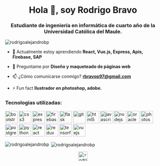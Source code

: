 <h1 align="center">Hola 👋, soy Rodrigo Bravo</h1>
<h3 align="center">Estudiante de ingeniería en informática de cuarto año de la Universidad Católica del Maule.</h3>

<p align="left"> <img src="https://komarev.com/ghpvc/?username=rodrigoalejandrobp" alt="rodrigoalejandrobp" /> </p>

- 🌱 Actualmente estoy aprendiendo **React, Vue.js, Express, Apis, Firebase, SAP**

- 💬 Preguntame por **Diseño y maqueteado de páginas web**

- 📫 ¿Cómo comunicarse conmigo? **rbravop97@gmail.com**

- ⚡ Fun fact **Ilustrador en photoshop, adobe.**


<h3>Tecnologias utilizadas:</h3>

<p align="left"><img src="https://devicons.github.io/devicon/devicon.git/icons/bootstrap/bootstrap-plain.svg" alt="bootstrap" width="40" height="40"/> <img src="https://devicons.github.io/devicon/devicon.git/icons/css3/css3-original-wordmark.svg" alt="css3" width="40" height="40"/> <img src="https://devicons.github.io/devicon/devicon.git/icons/express/express-original-wordmark.svg" alt="express" width="40" height="40"/> <img src="https://www.vectorlogo.zone/logos/firebase/firebase-icon.svg" alt="firebase" width="40" height="40"/> <img src="https://www.vectorlogo.zone/logos/pocoo_flask/pocoo_flask-icon.svg" alt="flask" width="40" height="40"/> <img src="https://www.vectorlogo.zone/logos/git-scm/git-scm-icon.svg" alt="git" width="40" height="40"/> <img src="https://devicons.github.io/devicon/devicon.git/icons/html5/html5-original-wordmark.svg" alt="html5" width="40" height="40"/> <img src="https://devicons.github.io/devicon/devicon.git/icons/javascript/javascript-original.svg" alt="javascript" width="40" height="40"/> <img src="https://devicons.github.io/devicon/devicon.git/icons/nodejs/nodejs-original-wordmark.svg" alt="nodejs" width="40" height="40"/> <img src="https://devicons.github.io/devicon/devicon.git/icons/oracle/oracle-original.svg" alt="oracle" width="40" height="40"/> <img src="https://devicons.github.io/devicon/devicon.git/icons/photoshop/photoshop-plain.svg" alt="photoshop" width="40" height="40"/> <img src="https://devicons.github.io/devicon/devicon.git/icons/postgresql/postgresql-original-wordmark.svg" alt="postgresql" width="40" height="40"/> <img src="https://devicons.github.io/devicon/devicon.git/icons/python/python-original.svg" alt="python" width="40" height="40"/> <img src="https://devicons.github.io/devicon/devicon.git/icons/react/react-original-wordmark.svg" alt="react" width="40" height="40"/> <img src="https://devicons.github.io/devicon/devicon.git/icons/redux/redux-original.svg" alt="redux" width="40" height="40"/> <img src="https://www.vectorlogo.zone/logos/tensorflow/tensorflow-icon.svg" alt="tensorflow" width="40" height="40"/> <img src="https://devicons.github.io/devicon/devicon.git/icons/vuejs/vuejs-original-wordmark.svg" alt="vuejs" width="40" height="40"/></p><p><img align="left" src="https://github-readme-stats.vercel.app/api/top-langs/?username=rodrigoalejandrobp&layout=compact&hide=html" alt="rodrigoalejandrobp" /></p>

<p>&nbsp;<img align="center" src="https://github-readme-stats.vercel.app/api?username=rodrigoalejandrobp&show_icons=true" alt="rodrigoalejandrobp" /></p>

<p align="center">
<a href="https://fb.com/rodrigouale" target="blank"><img align="center" src="https://cdn.jsdelivr.net/npm/simple-icons@3.0.1/icons/facebook.svg" alt="rodrigouale" height="30" width="30" /></a>
</p>
